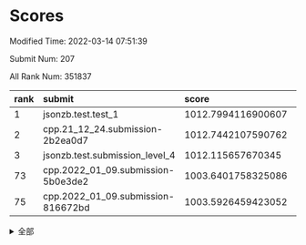 # Scores

Modified Time: 2022-03-14 07:51:39

Submit Num: 207

All Rank Num: 351837

| rank |               submit               |       score        |       sigma        | pk_num |
| :--- | :--------------------------------- | :----------------- | :----------------- | :----- |
| 1    | jsonzb.test.test_1                 | 1012.7994116900607 | 0.7722215743140807 | 6799   |
| 2    | cpp.21_12_24.submission-2b2ea0d7   | 1012.7442107590762 | 0.7984556331633423 | 6802   |
| 3    | jsonzb.test.submission_level_4     | 1012.115657670345  | 0.7984349334508777 | 6800   |
| 73   | cpp.2022_01_09.submission-5b0e3de2 | 1003.6401758325086 | 0.7174550137802475 | 6798   |
| 75   | cpp.2022_01_09.submission-816672bd | 1003.5926459423052 | 0.7074807642472283 | 6799   |


<details>
<summary>全部</summary>

| rank |                 submit                 |       score        |       sigma        | pk_num |
| :--- | :------------------------------------- | :----------------- | :----------------- | :----- |
| 1    | jsonzb.test.test_1                     | 1012.7994116900607 | 0.7722215743140807 | 6799   |
| 2    | cpp.21_12_24.submission-2b2ea0d7       | 1012.7442107590762 | 0.7984556331633423 | 6802   |
| 3    | jsonzb.test.submission_level_4         | 1012.115657670345  | 0.7984349334508777 | 6800   |
| 4    | gobigger.level_3.submission_level_3_12 | 1011.8682590577297 | 0.7970972290990126 | 6798   |
| 5    | gobigger.level_3.submission_level_3_30 | 1011.5090896555608 | 0.7770747703715472 | 6806   |
| 6    | gobigger.level_3.submission_level_3_38 | 1011.4413773088334 | 0.763942408409123  | 6803   |
| 7    | gobigger.level_3.submission_level_3_13 | 1011.0475651349998 | 0.7766198701393515 | 6798   |
| 8    | gobigger.level_3.submission_level_3_6  | 1010.8010107232533 | 0.7723608991931843 | 6797   |
| 9    | gobigger.level_3.submission_level_3_18 | 1010.7917389711781 | 0.7600126815716395 | 6802   |
| 10   | gobigger.level_3.submission_level_3_47 | 1010.7251979637562 | 0.7820217771158088 | 6802   |
| 11   | gobigger.level_3.submission_level_3_9  | 1010.6757745948895 | 0.7611397198942091 | 6801   |
| 12   | gobigger.level_3.submission_level_3_27 | 1010.5927674955628 | 0.7852732184872745 | 6801   |
| 13   | gobigger.level_3.submission_level_3_37 | 1010.5759887016301 | 0.7516566276767954 | 6801   |
| 14   | gobigger.level_3.submission_level_3_0  | 1010.4936304679012 | 0.7365254775029333 | 6803   |
| 15   | gobigger.level_3.submission_level_3_49 | 1010.4670391526681 | 0.7941330142376932 | 6794   |
| 16   | gobigger.level_3.submission_level_3_33 | 1010.4469521755684 | 0.770388825583258  | 6796   |
| 17   | gobigger.level_3.submission_level_3_14 | 1010.3590787185394 | 0.7421389311059146 | 6804   |
| 18   | gobigger.level_3.submission_level_3_41 | 1010.3189079409211 | 0.7550495046099989 | 6800   |
| 19   | gobigger.level_3.submission_level_3_24 | 1010.3173638313073 | 0.7489836250498518 | 6805   |
| 20   | gobigger.level_3.submission_level_3_48 | 1010.2997361221667 | 0.7472041608043838 | 6797   |
| 21   | gobigger.level_3.submission_level_3_2  | 1010.2668627142667 | 0.754755332385984  | 6796   |
| 22   | gobigger.level_3.submission_level_3_46 | 1010.2065410298163 | 0.757706045330314  | 6800   |
| 23   | gobigger.level_3.submission_level_3_7  | 1010.1392449720173 | 0.7583408235222199 | 6799   |
| 24   | gobigger.level_3.submission_level_3_11 | 1010.0651445403611 | 0.7454622279256524 | 6797   |
| 25   | gobigger.level_3.submission_level_3_45 | 1010.0479862632578 | 0.7691166528177861 | 6798   |
| 26   | gobigger.level_3.submission_level_3_19 | 1010.0381699655783 | 0.7615762498398029 | 6796   |
| 27   | gobigger.level_3.submission_level_3_5  | 1010.0233962168077 | 0.7586120379919908 | 6798   |
| 28   | gobigger.level_3.submission_level_3_26 | 1009.9879756436751 | 0.7726034567523062 | 6795   |
| 29   | gobigger.level_3.submission_level_3_3  | 1009.9680842311618 | 0.7436844576679197 | 6803   |
| 30   | gobigger.level_3.submission_level_3_22 | 1009.9460589979892 | 0.7470954961651992 | 6800   |
| 31   | gobigger.level_3.submission_level_3_44 | 1009.9296256222683 | 0.7497586747282452 | 6800   |
| 32   | gobigger.level_3.submission_level_3_15 | 1009.9098044147552 | 0.7484891425883577 | 6796   |
| 33   | gobigger.level_3.submission_level_3_10 | 1009.8980455465884 | 0.7512837388129116 | 6796   |
| 34   | gobigger.level_3.submission_level_3_8  | 1009.7336443359576 | 0.7603260652651106 | 6801   |
| 35   | gobigger.level_3.submission_level_3_36 | 1009.7229013400021 | 0.7538847897030708 | 6789   |
| 36   | gobigger.level_3.submission_level_3_32 | 1009.6663695971489 | 0.7532448284704231 | 6801   |
| 37   | gobigger.level_3.submission_level_3_1  | 1009.6595712112139 | 0.7537004843322807 | 6801   |
| 38   | gobigger.level_3.submission_level_3_29 | 1009.6552267116211 | 0.7488907572215282 | 6800   |
| 39   | gobigger.level_3.submission_level_3_40 | 1009.6532922563616 | 0.7634471069285956 | 6803   |
| 40   | gobigger.level_3.submission_level_3_20 | 1009.4787496347946 | 0.7459193199974002 | 6793   |
| 41   | gobigger.level_3.submission_level_3_35 | 1009.4583731323129 | 0.7383774167978634 | 6803   |
| 42   | gobigger.level_3.submission_level_3_34 | 1009.4341514077767 | 0.7502319610096202 | 6802   |
| 43   | gobigger.level_3.submission_level_3_16 | 1009.3690991426394 | 0.7391355760876549 | 6798   |
| 44   | gobigger.level_3.submission_level_3_42 | 1009.2535550088082 | 0.7524238054614412 | 6800   |
| 45   | gobigger.level_3.submission_level_3_43 | 1009.2503075139505 | 0.7662574254639846 | 6804   |
| 46   | gobigger.level_3.submission_level_3_21 | 1009.24593065423   | 0.7629668554137079 | 6803   |
| 47   | gobigger.level_3.submission_level_3_28 | 1009.1941875614115 | 0.7524755732471432 | 6800   |
| 48   | gobigger.level_3.submission_level_3_39 | 1009.1045386688962 | 0.7407843742790251 | 6799   |
| 49   | gobigger.level_3.submission_level_3_25 | 1009.0972906623631 | 0.737059839654603  | 6800   |
| 50   | gobigger.level_3.submission_level_3_31 | 1009.0845891699944 | 0.7407637186981031 | 6799   |
| 51   | gobigger.level_3.submission_level_3_17 | 1008.9451055193385 | 0.7578963885477134 | 6802   |
| 52   | gobigger.level_3.submission_level_3_4  | 1008.6728522715357 | 0.7630772718958722 | 6800   |
| 53   | gobigger.level_3.submission_level_3_23 | 1008.3650579762469 | 0.7398595353133701 | 6799   |
| 54   | gobigger.level_1.submission_level_1_9  | 1005.3144907566043 | 0.7184299578765456 | 6799   |
| 55   | gobigger.level_1.submission_level_1_40 | 1005.2121384016745 | 0.7310222791138563 | 6792   |
| 56   | gobigger.level_1.submission_level_1_49 | 1004.7941602369795 | 0.718974328933845  | 6794   |
| 57   | gobigger.level_1.submission_level_1_6  | 1004.7440936020462 | 0.7242696515878826 | 6801   |
| 58   | gobigger.level_1.submission_level_1_44 | 1004.6551131049135 | 0.7232612809716336 | 6800   |
| 59   | gobigger.level_1.submission_level_1_41 | 1004.5742019267798 | 0.7340536581172348 | 6799   |
| 60   | gobigger.level_1.submission_level_1_0  | 1004.216349262981  | 0.7143872736279899 | 6801   |
| 61   | gobigger.level_1.submission_level_1_28 | 1004.1381795266676 | 0.7358380458985048 | 6791   |
| 62   | gobigger.level_1.submission_level_1_13 | 1004.0591962828779 | 0.727855945422322  | 6797   |
| 63   | gobigger.level_1.submission_level_1_23 | 1004.0393824163189 | 0.7328605831791686 | 6794   |
| 64   | gobigger.level_1.submission_level_1_15 | 1004.0380383871768 | 0.7152621799165256 | 6796   |
| 65   | gobigger.level_1.submission_level_1_3  | 1004.0164037164876 | 0.7165981400524305 | 6799   |
| 66   | gobigger.level_1.submission_level_1_11 | 1003.8580601502871 | 0.7305882140544463 | 6799   |
| 67   | gobigger.level_1.submission_level_1_21 | 1003.8348315792831 | 0.7072509873441251 | 6798   |
| 68   | gobigger.level_1.submission_level_1_25 | 1003.8192095877572 | 0.722695163170912  | 6804   |
| 69   | gobigger.level_1.submission_level_1_33 | 1003.7974431280085 | 0.7145477554957249 | 6797   |
| 70   | gobigger.level_1.submission_level_1_37 | 1003.7645626333095 | 0.7127801381447498 | 6794   |
| 71   | gobigger.level_1.submission_level_1_46 | 1003.7328991499877 | 0.7240974174678683 | 6799   |
| 72   | gobigger.level_1.submission_level_1_18 | 1003.7257958680044 | 0.7217443224015823 | 6800   |
| 73   | cpp.2022_01_09.submission-5b0e3de2     | 1003.6401758325086 | 0.7174550137802475 | 6798   |
| 74   | gobigger.level_1.submission_level_1_10 | 1003.596151309796  | 0.7092583977395134 | 6798   |
| 75   | cpp.2022_01_09.submission-816672bd     | 1003.5926459423052 | 0.7074807642472283 | 6799   |
| 76   | gobigger.level_1.submission_level_1_7  | 1003.5845960176938 | 0.715854549368749  | 6799   |
| 77   | gobigger.level_1.submission_level_1_16 | 1003.5779200779943 | 0.721497367759171  | 6794   |
| 78   | gobigger.level_1.submission_level_1_14 | 1003.5747491255776 | 0.713154712396643  | 6797   |
| 79   | gobigger.level_1.submission_level_1_22 | 1003.5268374279149 | 0.7213052712649697 | 6799   |
| 80   | gobigger.level_1.submission_level_1_29 | 1003.419344282641  | 0.7216497614971956 | 6802   |
| 81   | gobigger.level_1.submission_level_1_5  | 1003.4017389722667 | 0.7044170419042569 | 6799   |
| 82   | gobigger.level_1.submission_level_1_1  | 1003.3748161572395 | 0.7052989932456767 | 6798   |
| 83   | gobigger.level_1.submission_level_1_4  | 1003.2901271904426 | 0.7174059551163839 | 6797   |
| 84   | gobigger.level_1.submission_level_1_27 | 1003.2852918778706 | 0.7236824353762089 | 6799   |
| 85   | gobigger.level_1.submission_level_1_20 | 1003.2345699860007 | 0.7179876714793811 | 6796   |
| 86   | gobigger.level_1.submission_level_1_12 | 1003.1911546005252 | 0.7135309611099323 | 6801   |
| 87   | gobigger.level_1.submission_level_1_24 | 1003.1759175943021 | 0.7208012334082439 | 6797   |
| 88   | gobigger.level_1.submission_level_1_2  | 1003.1582422973732 | 0.7114051080179399 | 6796   |
| 89   | gobigger.level_1.submission_level_1_36 | 1002.925349588285  | 0.7170797601883886 | 6798   |
| 90   | gobigger.level_1.submission_level_1_47 | 1002.8916640459177 | 0.7249302773481436 | 6792   |
| 91   | gobigger.level_1.submission_level_1_30 | 1002.8827342507649 | 0.7160851491516682 | 6799   |
| 92   | gobigger.level_1.submission_level_1_48 | 1002.8719384359493 | 0.7125507330364745 | 6795   |
| 93   | gobigger.level_1.submission_level_1_32 | 1002.836293689522  | 0.7081671899567341 | 6799   |
| 94   | gobigger.level_1.submission_level_1_26 | 1002.823440045782  | 0.7187112982642975 | 6804   |
| 95   | gobigger.level_1.submission_level_1_31 | 1002.7437010875478 | 0.716626615545504  | 6798   |
| 96   | gobigger.level_1.submission_level_1_8  | 1002.4843182557249 | 0.729463655674193  | 6802   |
| 97   | gobigger.level_1.submission_level_1_43 | 1002.4840416957541 | 0.7137838639805437 | 6800   |
| 98   | gobigger.level_1.submission_level_1_17 | 1002.4180277430396 | 0.7234727372294354 | 6795   |
| 99   | gobigger.level_1.submission_level_1_34 | 1002.3565025476053 | 0.7104527278159047 | 6802   |
| 100  | gobigger.level_1.submission_level_1_45 | 1002.3426035255835 | 0.7042433190134877 | 6803   |
| 101  | gobigger.level_1.submission_level_1_42 | 1002.3066167734868 | 0.720679850816964  | 6803   |
| 102  | gobigger.level_1.submission_level_1_38 | 1001.9951737604979 | 0.7124403610568256 | 6796   |
| 103  | gobigger.level_1.submission_level_1_35 | 1001.5787882041842 | 0.7222488721157122 | 6799   |
| 104  | gobigger.level_1.submission_level_1_19 | 1001.536268990663  | 0.7122984219105393 | 6800   |
| 105  | gobigger.level_1.submission_level_1_39 | 1001.4720385214948 | 0.7113097837387807 | 6798   |
| 106  | gobigger.random.submission_random_0    | 997.3918214579272  | 0.7131163289888742 | 6798   |
| 107  | gobigger.random.submission_random_19   | 997.3126236885869  | 0.7092294533685175 | 6795   |
| 108  | gobigger.random.submission_random_8    | 997.0750742087763  | 0.7039878040311295 | 6794   |
| 109  | gobigger.random.submission_random_36   | 997.0565071050402  | 0.7166639064477868 | 6797   |
| 110  | gobigger.random.submission_random_22   | 997.0438966504373  | 0.7101885667809803 | 6801   |
| 111  | gobigger.random.submission_random_26   | 997.0122919703975  | 0.7107443323173787 | 6797   |
| 112  | gobigger.random.submission_random_34   | 996.9659766685329  | 0.7208159756066347 | 6795   |
| 113  | gobigger.random.submission_random_6    | 996.9546479082848  | 0.7116320247517325 | 6800   |
| 114  | gobigger.random.submission_random_39   | 996.8860440914168  | 0.7122444286451143 | 6792   |
| 115  | gobigger.random.submission_random_47   | 996.6652064288643  | 0.7063274669652564 | 6800   |
| 116  | gobigger.random.submission_random_42   | 996.5903179407107  | 0.7021046806361275 | 6799   |
| 117  | gobigger.random.submission_random_13   | 996.5228019933745  | 0.7080619274381138 | 6804   |
| 118  | gobigger.random.submission_random_43   | 996.5059451659605  | 0.7146350227445543 | 6797   |
| 119  | gobigger.random.submission_random_9    | 996.4424751421366  | 0.7016269198624389 | 6804   |
| 120  | gobigger.random.submission_random_37   | 996.3684039526752  | 0.6949002820462138 | 6800   |
| 121  | gobigger.random.submission_random_29   | 996.3577745021848  | 0.7099925278951524 | 6797   |
| 122  | gobigger.random.submission_random_2    | 996.3451019663156  | 0.6974087603798261 | 6795   |
| 123  | gobigger.random.submission_random_49   | 996.3033721690783  | 0.712637582889639  | 6801   |
| 124  | gobigger.random.submission_random_28   | 996.2730735414358  | 0.708135511139854  | 6800   |
| 125  | gobigger.random.submission_random_25   | 996.2043402321816  | 0.6971989975627366 | 6805   |
| 126  | gobigger.random.submission_random_38   | 996.1814627438883  | 0.7095374563856687 | 6799   |
| 127  | gobigger.random.submission_random_5    | 996.1129404039266  | 0.7152829057200035 | 6800   |
| 128  | gobigger.random.submission_random_21   | 996.0241714598991  | 0.710895116803832  | 6802   |
| 129  | gobigger.random.submission_random_35   | 996.021512456535   | 0.7103139585625525 | 6800   |
| 130  | gobigger.random.submission_random_10   | 996.0178673070138  | 0.711149075316079  | 6800   |
| 131  | gobigger.random.submission_random_33   | 996.0132716166108  | 0.7179263941106783 | 6798   |
| 132  | gobigger.random.submission_random_32   | 996.0114092924262  | 0.714929773440186  | 6803   |
| 133  | gobigger.random.submission_random_48   | 996.005465600809   | 0.7109301264773874 | 6799   |
| 134  | gobigger.random.submission_random_40   | 995.9677085644893  | 0.7182565883913536 | 6797   |
| 135  | gobigger.random.submission_random_18   | 995.9316969983417  | 0.7017691303612686 | 6794   |
| 136  | gobigger.random.submission_random_20   | 995.8362850746718  | 0.7169340372265623 | 6797   |
| 137  | gobigger.random.submission_random_27   | 995.7720263868816  | 0.720934961995422  | 6797   |
| 138  | gobigger.random.submission_random_3    | 995.7687514876266  | 0.7100141124057612 | 6797   |
| 139  | gobigger.random.submission_random_31   | 995.7620772323241  | 0.7019415515374794 | 6796   |
| 140  | gobigger.random.submission_random_1    | 995.7047234644954  | 0.7112125492858434 | 6800   |
| 141  | gobigger.random.submission_random_7    | 995.6451038111996  | 0.7084505570557574 | 6798   |
| 142  | gobigger.random.submission_random_12   | 995.607849171332   | 0.7168195245715805 | 6801   |
| 143  | gobigger.random.submission_random_41   | 995.4782540440524  | 0.695715230187642  | 6796   |
| 144  | gobigger.random.submission_random_44   | 995.4739466162254  | 0.7261145103962023 | 6800   |
| 145  | gobigger.random.submission_random_14   | 995.4682912435227  | 0.7050794370761128 | 6797   |
| 146  | gobigger.random.submission_random_17   | 995.3860626114368  | 0.7187768474189971 | 6795   |
| 147  | gobigger.random.submission_random_15   | 995.375602297864   | 0.7069122995926375 | 6796   |
| 148  | gobigger.random.submission_random_24   | 995.2996911349085  | 0.7173199464165231 | 6801   |
| 149  | gobigger.random.submission_random_45   | 995.2492144424803  | 0.7157934751904094 | 6796   |
| 150  | gobigger.random.submission_random_4    | 995.2479716214077  | 0.7190965581178428 | 6797   |
| 151  | gobigger.random.submission_random_11   | 995.2096374558421  | 0.7079546191333971 | 6792   |
| 152  | gobigger.random.submission_random_23   | 994.9899562231578  | 0.717811558755114  | 6804   |
| 153  | gobigger.random.submission_random_30   | 994.8547699915307  | 0.7192844425472261 | 6798   |
| 154  | gobigger.random.submission_random_46   | 994.6192207877282  | 0.7146740774378548 | 6795   |
| 155  | gobigger.random.submission_random_16   | 994.5268418474698  | 0.7189066862503767 | 6800   |
| 156  | gobigger.level_2.submission_level_2_35 | 994.2373324834863  | 0.7271343339383128 | 6798   |
| 157  | gobigger.level_2.submission_level_2_45 | 993.9833700699219  | 0.733109004020331  | 6801   |
| 158  | gobigger.level_2.submission_level_2_34 | 993.8987424479055  | 0.7294735756627618 | 6799   |
| 159  | gobigger.level_2.submission_level_2_2  | 993.8358123805046  | 0.7237443782267668 | 6797   |
| 160  | gobigger.level_2.submission_level_2_49 | 993.5346397723564  | 0.7488090270983032 | 6800   |
| 161  | gobigger.level_2.submission_level_2_10 | 993.5003016229119  | 0.7224412427796586 | 6799   |
| 162  | gobigger.level_2.submission_level_2_42 | 993.4916845903083  | 0.7320311269912807 | 6797   |
| 163  | gobigger.level_2.submission_level_2_15 | 993.1652265365045  | 0.743842855577149  | 6801   |
| 164  | gobigger.level_2.submission_level_2_46 | 993.0685466473815  | 0.7406611962826476 | 6794   |
| 165  | gobigger.level_2.submission_level_2_40 | 993.054139731071   | 0.7465173515628469 | 6801   |
| 166  | gobigger.level_2.submission_level_2_6  | 993.0408610055212  | 0.7347855043860259 | 6801   |
| 167  | gobigger.level_2.submission_level_2_21 | 993.0048812891414  | 0.7462420963829235 | 6805   |
| 168  | gobigger.level_2.submission_level_2_28 | 992.9579670278007  | 0.743489104546247  | 6794   |
| 169  | gobigger.level_2.submission_level_2_23 | 992.9269625362314  | 0.7516060876629977 | 6800   |
| 170  | gobigger.level_2.submission_level_2_30 | 992.7487919241076  | 0.7432009667774596 | 6802   |
| 171  | gobigger.level_2.submission_level_2_20 | 992.6002361842775  | 0.7502365011596382 | 6798   |
| 172  | gobigger.level_2.submission_level_2_11 | 992.5554285623685  | 0.7374528293405039 | 6800   |
| 173  | gobigger.level_2.submission_level_2_26 | 992.4554047421618  | 0.7307950677046077 | 6801   |
| 174  | gobigger.level_2.submission_level_2_39 | 992.4099526885814  | 0.7381050555045796 | 6802   |
| 175  | gobigger.level_2.submission_level_2_3  | 992.3475249842321  | 0.7408149786263604 | 6800   |
| 176  | gobigger.level_2.submission_level_2_27 | 992.3220967406385  | 0.7465185814597166 | 6802   |
| 177  | gobigger.level_2.submission_level_2_48 | 992.2669053663645  | 0.7429024441757053 | 6803   |
| 178  | gobigger.level_2.submission_level_2_24 | 992.2397060421222  | 0.7442109640888364 | 6799   |
| 179  | gobigger.level_2.submission_level_2_4  | 992.2253948843169  | 0.7285955496385662 | 6796   |
| 180  | gobigger.level_2.submission_level_2_16 | 992.2062643735385  | 0.728714436019944  | 6798   |
| 181  | gobigger.level_2.submission_level_2_29 | 992.1306365486554  | 0.7423335317650348 | 6801   |
| 182  | gobigger.level_2.submission_level_2_0  | 992.0647368377288  | 0.7407124358348646 | 6797   |
| 183  | gobigger.level_2.submission_level_2_19 | 992.0507854702106  | 0.7405151295371993 | 6803   |
| 184  | gobigger.level_2.submission_level_2_14 | 992.0066718133004  | 0.7574355739038959 | 6800   |
| 185  | gobigger.level_2.submission_level_2_7  | 991.9748772660079  | 0.7510868061678427 | 6797   |
| 186  | gobigger.level_2.submission_level_2_32 | 991.7519073857586  | 0.7769377387675693 | 6800   |
| 187  | gobigger.level_2.submission_level_2_38 | 991.6526777508059  | 0.7374556984636141 | 6794   |
| 188  | gobigger.level_2.submission_level_2_37 | 991.5335624943252  | 0.753700376246375  | 6798   |
| 189  | gobigger.level_2.submission_level_2_44 | 991.4728748326849  | 0.7568960533112274 | 6794   |
| 190  | gobigger.level_2.submission_level_2_17 | 991.4358040961563  | 0.7444170896008848 | 6799   |
| 191  | gobigger.level_2.submission_level_2_47 | 991.4153634198841  | 0.7612366418634361 | 6803   |
| 192  | gobigger.level_2.submission_level_2_22 | 991.3811777573945  | 0.7395338841479178 | 6802   |
| 193  | gobigger.level_2.submission_level_2_1  | 991.3509254407082  | 0.7722333212861024 | 6798   |
| 194  | gobigger.level_2.submission_level_2_33 | 991.2527968307194  | 0.7392206885946453 | 6794   |
| 195  | gobigger.level_2.submission_level_2_36 | 991.2433472185907  | 0.7649195941723413 | 6799   |
| 196  | gobigger.level_2.submission_level_2_43 | 991.1990570602303  | 0.7524267177671816 | 6795   |
| 197  | gobigger.level_2.submission_level_2_12 | 991.0025913601038  | 0.7767641788818785 | 6795   |
| 198  | gobigger.level_2.submission_level_2_41 | 990.8808455408694  | 0.7422626804850211 | 6798   |
| 199  | gobigger.level_2.submission_level_2_31 | 990.5902295189402  | 0.7609069181581558 | 6799   |
| 200  | gobigger.level_2.submission_level_2_5  | 990.3918418423001  | 0.7668167362680491 | 6801   |
| 201  | gobigger.level_2.submission_level_2_25 | 990.2934632052544  | 0.7544761110259361 | 6802   |
| 202  | gobigger.level_2.submission_level_2_13 | 990.2675365979496  | 0.7728883954421943 | 6800   |
| 203  | gobigger.level_2.submission_level_2_18 | 989.9468922020882  | 0.7757975478599193 | 6798   |
| 204  | gobigger.level_2.submission_level_2_8  | 989.7430344485447  | 0.756175880645277  | 6800   |
| 205  | gobigger.level_2.submission_level_2_9  | 989.0962447388359  | 0.7775711580991527 | 6800   |
| 206  | gobigger.none.submission_none_1        | 975.5574776998102  | 1.521579509844392  | 6796   |
| 207  | gobigger.none.submission_none_0        | 975.0611855872114  | 1.5911566327525164 | 6798   |

</details>